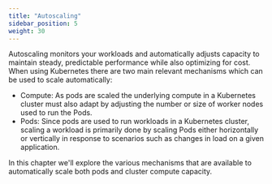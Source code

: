 ```yaml
---
title: "Autoscaling"
sidebar_position: 5
weight: 30
---
```


Autoscaling monitors your workloads and automatically adjusts capacity to maintain steady, predictable performance while also optimizing for cost. When using Kubernetes there are two main relevant mechanisms which can be used to scale automatically:

* Compute: As pods are scaled the underlying compute in a Kubernetes cluster must also adapt by adjusting the number or size of worker nodes used to run the Pods.
* Pods: Since pods are used to run workloads in a Kubernetes cluster, scaling a workload is primarily done by scaling Pods either horizontally or vertically in response to scenarios such as changes in load on a given application.

In this chapter we'll explore the various mechanisms that are available to automatically scale both pods and cluster compute capacity.